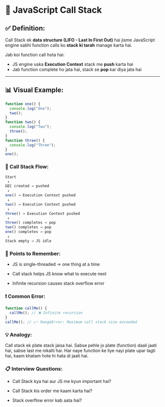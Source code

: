 # 🔹 JavaScript Call Stack

## ✅ Definition:
Call Stack ek **data structure (LIFO - Last In First Out)** hai jisme JavaScript engine sabhi function calls ko **stack ki tarah** manage karta hai.

Jab koi function call hota hai:
- JS engine uska **Execution Context** stack me **push** karta hai
- Jab function complete ho jata hai, stack se **pop** kar diya jata hai

---

## 📊 Visual Example:

```js
function one() {
  console.log("One");
  two();
}
function two() {
  console.log("Two");
  three();
}
function three() {
  console.log("Three");
}
one();
```

### 🔁 Call Stack Flow:
```js
Start
 ↓
GEC created → pushed
 ↓
one() → Execution Context pushed
 ↓
two() → Execution Context pushed
 ↓
three() → Execution Context pushed
 ↓
three() completes → pop
two() completes → pop
one() completes → pop
 ↓
Stack empty → JS idle
```

### 🧠 Points to Remember:
- JS is single-threaded → one thing at a time

- Call stack helps JS know what to execute next

- Infinite recursion causes stack overflow error

### ❗ Common Error:
```js
function callMe() {
  callMe(); // ❌ Infinite recursion
}
callMe(); // 👉 RangeError: Maximum call stack size exceeded
```
### 💡 Analogy:
Call stack ek plate stack jaisa hai. Sabse pehle jo plate (function) daali jaati hai, sabse last me nikalti hai.
Har naye function ke liye nayi plate upar lagti hai, kaam khatam hote hi hata di jaati hai.

### 📋 Interview Questions:
- Call Stack kya hai aur JS me kyun important hai?

- Call Stack kis order me kaam karta hai?

- Stack overflow error kab aata hai?


